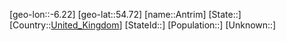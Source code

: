 ﻿---
location: [54.72,-6.22]
type: City
tags:
- geo/City


SpocWebEntityId: 28836
isDeleted: false
confidential: public

---
[geo-lon::-6.22]
[geo-lat::54.72]
[name::Antrim]
[State::]
[Country::[United_Kingdom](geo/Continent/Europe/United_Kingdom.md)]
[StateId::]
[Population::]
[Unknown::]

